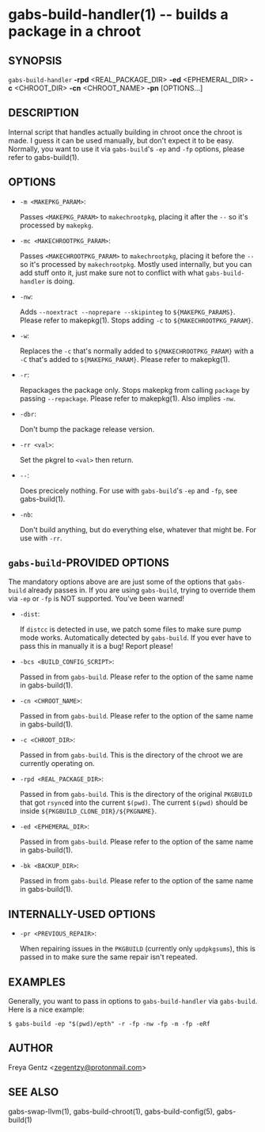 gabs-build-handler(1) -- builds a package in a chroot
===========================================================

## SYNOPSIS

`gabs-build-handler` **-rpd** <REAL_PACKAGE_DIR> **-ed** <EPHEMERAL_DIR> **-c** <CHROOT_DIR> **-cn** <CHROOT_NAME> **-pn** <PKGNAME> [OPTIONS...]

## DESCRIPTION

Internal script that handles actually building in chroot once the chroot is
made. I guess it can be used manually, but don't expect it to be easy. Normally,
you want to use it via `gabs-build`'s `-ep` and `-fp` options, please refer to
gabs-build(1).

## OPTIONS

 * `-m <MAKEPKG_PARAM>`:

    Passes `<MAKEPKG_PARAM>` to `makechrootpkg`, placing it after the `--` so
    it's processed by `makepkg`.

 * `-mc <MAKECHROOTPKG_PARAM>`:

    Passes `<MAKECHROOTPKG_PARAM>` to `makechrootpkg`, placing it before the
    `--` so it's processed by `makechrootpkg`. Mostly used internally, but you
    can add stuff onto it, just make sure not to conflict with what
    `gabs-build-handler` is doing.

 * `-nw`: 
 
    Adds `--noextract --noprepare --skipinteg` to `${MAKEPKG_PARAMS}`.  Please
    refer to makepkg(1). Stops adding `-c` to `${MAKECHROOTPKG_PARAM}`.

 * `-w`: 
 
    Replaces the `-c` that's normally added to `${MAKECHROOTPKG_PARAM}` with a
    `-C` that's added to `${MAKEPKG_PARAM}`.  Please refer to makepkg(1).

 * `-r`: 

    Repackages the package only. Stops makepkg from calling `package` by passing
    `--repackage`. Please refer to makepkg(1). Also implies `-nw`.

 * `-dbr`: 

    Don't bump the package release version. 

 * `-rr <val>`: 

    Set the pkgrel to `<val>` then return.

 * `--`:
    
    Does precicely nothing. For use with `gabs-build`'s `-ep` and `-fp`, see
    gabs-build(1).

 * `-nb`:   
 
    Don't build anything, but do everything else, whatever that might be. For
    use with `-rr`.

## `gabs-build`-PROVIDED OPTIONS

The mandatory options above are are just some of the options that `gabs-build`
already passes in. If you are using `gabs-build`, trying to override them via
`-ep` or `-fp` is NOT supported. You've been warned!

 * `-dist`:

    If `distcc` is detected in use, we patch some files to make sure pump mode
    works. Automatically detected by `gabs-build`. If you ever have to pass this
    in manually it is a bug! Report please!

 * `-bcs <BUILD_CONFIG_SCRIPT>`:

    Passed in from `gabs-build`. Please refer to the option of the same name in
    gabs-build(1).

 * `-cn <CHROOT_NAME>`:

    Passed in from `gabs-build`. Please refer to the option of the same name in
    gabs-build(1).

 * `-c <CHROOT_DIR>`:
    
    Passed in from `gabs-build`. This is the directory of the chroot we are
    currently operating on.

 * `-rpd <REAL_PACKAGE_DIR>`:

    Passed in from `gabs-build`. This is the directory of the original
    `PKGBUILD` that got `rsync`ed into the current `$(pwd)`. The current
    `$(pwd)` should be inside `${PKGBUILD_CLONE_DIR}/${PKGNAME}`.

 * `-ed <EPHEMERAL_DIR>`:

    Passed in from `gabs-build`. Please refer to the option of the same name in
    gabs-build(1).

 * `-bk <BACKUP_DIR>`: 
 
    Passed in from `gabs-build`. Please refer to the option of the same name in
    gabs-build(1).

## INTERNALLY-USED OPTIONS

 * `-pr <PREVIOUS_REPAIR>`: 

    When repairing issues in the `PKGBUILD` (currently only `updpkgsums`), this
    is passed in to make sure the same repair isn't repeated.

## EXAMPLES

Generally, you want to pass in options to `gabs-build-handler` via `gabs-build`.
Here is a nice example:

    $ gabs-build -ep "$(pwd)/epth" -r -fp -nw -fp -m -fp -eRf

## AUTHOR

Freya Gentz &lt;zegentzy@protonmail.com&gt;

## SEE ALSO

gabs-swap-llvm(1), gabs-build-chroot(1), gabs-build-config(5), gabs-build(1)
